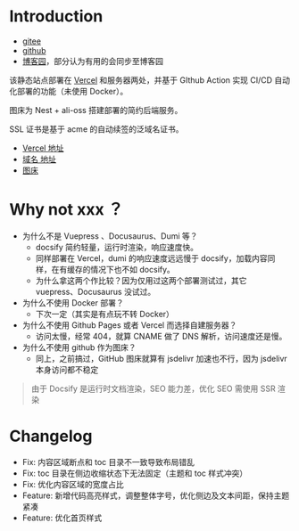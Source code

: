 # Introduction

- [gitee](https://gitee.com/jsonqi)
- [github](https://github.com/json-q)
- [博客园](https://www.cnblogs.com/jsonq)，部分认为有用的会同步至博客园

该静态站点部署在 [Vercel](https://vercel.com/) 和服务器两处，并基于 GIthub Action 实现 CI/CD 自动化部署的功能（未使用 Docker）。

图床为 Nest + ali-oss 搭建部署的简约后端服务。

SSL 证书是基于 acme 的自动续签的泛域名证书。

- [Vercel 地址](https://jsonq-top.vercel.app)
- [域名 地址](https://jsonq.top)
- [图床](https://draw-bed.jsonq.top/client/)

# Why not xxx ？

- 为什么不是 Vuepress 、Docusaurus、Dumi 等？
  - docsify 简约轻量，运行时渲染，响应速度快。
  - 同样部署在 Vercel，dumi 的响应速度远远慢于 docsify，加载内容同样，在有缓存的情况下也不如 docsify。
  - 为什么拿这两个作比较？因为仅用过这两个部署测试过，其它 vuepress、Docusaurus 没试过。
- 为什么不使用 Docker 部署？
  - 下次一定（其实是有点玩不转 Docker）
- 为什么不使用 Github Pages 或者 Vercel 而选择自建服务器？
  - 访问太慢，经常 404，就算 CNAME 做了 DNS 解析，访问速度还是慢。
- 为什么不使用 github 作为图床？
  - 同上，之前搞过，GitHub 图床就算有 jsdelivr 加速也不行，因为 jsdelivr 本身访问都不稳定

> 由于 Docsify 是运行时文档渲染，SEO 能力差，优化 SEO 需使用 SSR 渲染

# Changelog

- Fix: 内容区域断点和 toc 目录不一致导致布局错乱
- Fix: toc 目录在侧边收缩状态下无法固定（主题和 toc 样式冲突）
- Fix: 优化内容区域的宽度占比
- Feature: 新增代码高亮样式，调整整体字号，优化侧边及文本间距，保持主题紧凑
- Feature: 优化首页样式
